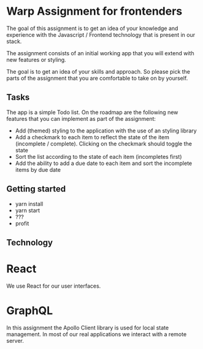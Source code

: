 # Warp Assignment for frontenders

The goal of this assignment is to get an idea of your knowledge and experience with the Javascript / Frontend technology that is present in our stack.

The assignment consists of an initial working app that you will extend with new features or styling.

The goal is to get an idea of your skills and approach. So please pick the parts of the assignment that you are comfortable to take on by yourself.

## Tasks

The app is a simple Todo list. On the roadmap are the following new features that you can implement as part of the assignment:

- Add (themed) styling to the application with the use of an styling library
- Add a checkmark to each item to reflect the state of the item (incomplete / complete). Clicking on the checkmark should toggle the state
- Sort the list according to the state of each item (incompletes first)
- Add the ability to add a due date to each item and sort the incomplete items by due date

## Getting started

- yarn install
- yarn start
- ???
- profit

## Technology

# React

We use React for our user interfaces.

# GraphQL

In this assignment the Apollo Client library is used for local state management. In most of our real applications we interact with a remote server.

